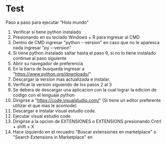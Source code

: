 # Test
Paso a paso para ejecutar "Hola mundo"

1) Verificar si tiene python instalado
2) Presionando en su teclado Windows + R para ingresar al CMD
3) Dentro de CMD ingresar "python --version" en caso que no le aparesca nada ingresar "py --version"
4) Si tiene python instalado saltar hasta el paso 9, si no lo tiene instalado continue al paso siguiente
5) Abrir su navegador de preferencia
6) En la barra de busqueda ingresar a "https://www.python.org/downloads/"
7) Descargar la version mas actualizada e instalar.
8) Verificar la version siguiendo de los pasos 2 al 3
9) Se debera de descargar una aplicacion con la cual lograr la edicion de codigo con el lenguaje python
10) Dirigirse a "https://code.visualstudio.com/" (Si tiene un editor preferente utilizar el que mas le acomode)
11) Descargar e instalar visual estudio code.
12) Ejecutar visual estudio code.
13) Dirigirse a la opcion de EXTENSIONES o EXTENSIONS presionando Cntrl + shift + X
14) Hace izquierdo en el recuadro "Buscar extensiones en marketplace" o "Search Extensions in Marketplace" en 
